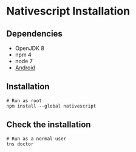# Nativescript Installation

## Dependencies

- OpenJDK 8
- npm 4
- node 7
- [Android][notes-android]

## Installation

```shell
# Run as root
npm install --global nativescript
```

## Check the installation

```shell
# Run as a normal user
tns doctor
```

[notes-android]: ../../development/android/index.md
